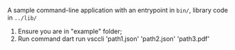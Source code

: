 A sample command-line application with an entrypoint in `bin/`, library code
in `../lib/`
1) Ensure you are in "example" folder;
2) Run command dart run vsccli 'path1.json' 'path2.json' 'path3.pdf' 

